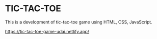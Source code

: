# TIC-TAC-TOE
This is a development of tic-tac-toe game using HTML, CSS, JavaScript.

https://tic-tac-toe-game-udai.netlify.app/

